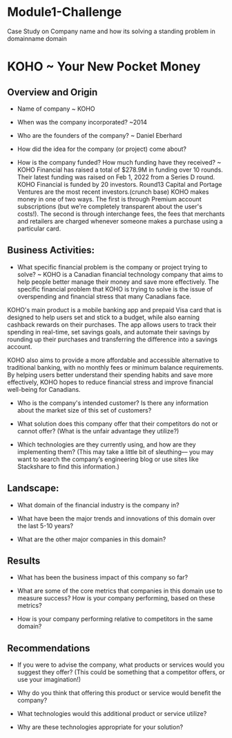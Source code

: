 # Module1-Challenge
Case Study on Company name and how its solving a standing problem in domainname domain

# KOHO ~ Your New Pocket Money

## Overview and Origin

* Name of company ~ KOHO

* When was the company incorporated? ~2014

* Who are the founders of the company? ~ Daniel Eberhard

* How did the idea for the company (or project) come about? 

* How is the company funded? How much funding have they received? ~ KOHO Financial has raised a total of $278.9M in funding over 10 rounds. Their latest funding was raised on Feb 1, 2022 from a Series D round.
KOHO Financial is funded by 20 investors. Round13 Capital and Portage Ventures are the most recent investors.(crunch base) 
KOHO makes money in one of two ways. The first is through Premium account subscriptions (but we're completely transparent about the user's costs!). The second is through interchange fees, the fees that merchants and retailers are charged whenever someone makes a purchase using a particular card.


## Business Activities:

* What specific financial problem is the company or project trying to solve? ~ KOHO is a Canadian financial technology company that aims to help people better manage their money and save more effectively. The specific financial problem that KOHO is trying to solve is the issue of overspending and financial stress that many Canadians face.

KOHO's main product is a mobile banking app and prepaid Visa card that is designed to help users set and stick to a budget, while also earning cashback rewards on their purchases. The app allows users to track their spending in real-time, set savings goals, and automate their savings by rounding up their purchases and transferring the difference into a savings account.

KOHO also aims to provide a more affordable and accessible alternative to traditional banking, with no monthly fees or minimum balance requirements. By helping users better understand their spending habits and save more effectively, KOHO hopes to reduce financial stress and improve financial well-being for Canadians.

* Who is the company's intended customer?  Is there any information about the market size of this set of customers?

* What solution does this company offer that their competitors do not or cannot offer? (What is the unfair advantage they utilize?)

* Which technologies are they currently using, and how are they implementing them? (This may take a little bit of sleuthing–– you may want to search the company’s engineering blog or use sites like Stackshare to find this information.)

## Landscape:

* What domain of the financial industry is the company in?

* What have been the major trends and innovations of this domain over the last 5-10 years?

* What are the other major companies in this domain?

## Results

* What has been the business impact of this company so far?

* What are some of the core metrics that companies in this domain use to measure success? How is your company performing, based on these metrics?

* How is your company performing relative to competitors in the same domain?

## Recommendations

* If you were to advise the company, what products or services would you suggest they offer? (This could be something that a competitor offers, or use your imagination!)

* Why do you think that offering this product or service would benefit the company?

* What technologies would this additional product or service utilize?

* Why are these technologies appropriate for your solution?
